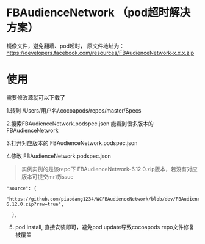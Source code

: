 # FBAudienceNetwork （pod超时解决方案）
镜像文件，避免翻墙、pod超时， 原文件地址为：https://developers.facebook.com/resources/FBAudienceNetwork-x.x.x.zip

# 使用
需要修改源就可以下载了

1.转到 /Users/用户名/.cocoapods/repos/master/Specs

2.搜索FBAudienceNetwork.podspec.json 能看到很多版本的 FBAudienceNetwork 

3.打开对应版本的 FBAudienceNetwork.podspec.json 

4.修改 FBAudienceNetwork.podspec.json
> 实例实例的是该repo下 FBAudienceNetwork-6.12.0.zip版本，若没有对应版本可提交mr或issue

```
"source": {
    "https://github.com/piaodang1234/WCFBAudienceNetwork/blob/dev/FBAudienceNetwork-6.12.0.zip?raw=true",
    
  },
```
5. pod install, 直接安装即可，避免pod update导致cocoapods repo文件修复被覆盖
